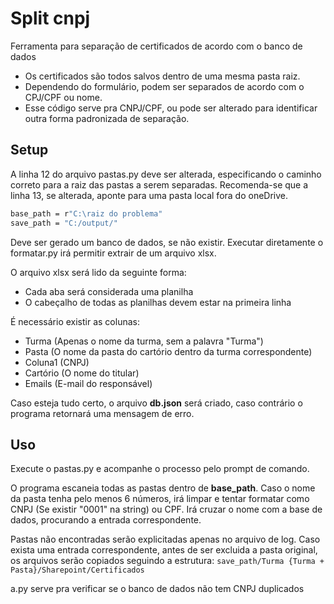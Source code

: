 # Split cnpj

Ferramenta para separação de certificados de acordo com o banco de dados

- Os certificados são todos salvos dentro de uma mesma pasta raiz.
- Dependendo do formulário, podem ser separados de acordo com o CPJ/CPF ou nome.
- Esse código serve pra CNPJ/CPF, ou pode ser alterado para identificar outra forma padronizada de separação.

## Setup

A linha 12 do arquivo pastas.py deve ser alterada, especificando o caminho correto para a raiz das pastas a serem separadas.
Recomenda-se que a linha 13, se alterada, aponte para uma pasta local fora do oneDrive.

```sh
base_path = r"C:\raiz do problema"
save_path = "C:/output/"
```

Deve ser gerado um banco de dados, se não existir. Executar diretamente o formatar.py irá permitir extrair de um arquivo xlsx.

O arquivo xlsx será lido da seguinte forma:
- Cada aba será considerada uma planilha
- O cabeçalho de todas as planilhas devem estar na primeira linha

É necessário existir as colunas:
- Turma (Apenas o nome da turma, sem a palavra "Turma")
- Pasta (O nome da pasta do cartório dentro da turma correspondente)
- Coluna1 (CNPJ)
- Cartório (O nome do titular)
- Emails (E-mail do responsável)

Caso esteja tudo certo, o arquivo **db.json** será criado, caso contrário o programa retornará uma mensagem de erro.

## Uso

Execute o pastas.py e acompanhe o processo pelo prompt de comando.

O programa escaneia todas as pastas dentro de **base_path**. Caso o nome da pasta tenha pelo menos 6 números, irá limpar e tentar formatar como CNPJ (Se existir "0001" na string) ou CPF. Irá cruzar o nome com a base de dados, procurando a entrada correspondente.

Pastas não encontradas serão explicitadas apenas no arquivo de log.
Caso exista uma entrada correspondente, antes de ser excluida a pasta original, os arquivos serão copiados seguindo a estrutura:
```save_path/Turma {Turma + Pasta}/Sharepoint/Certificados```

a.py serve pra verificar se o banco de dados não tem CNPJ duplicados
